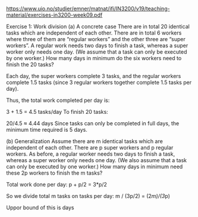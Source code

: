 https://www.uio.no/studier/emner/matnat/ifi/IN3200/v19/teaching-material/exercises-in3200-week09.pdf


Exercise 1: Work division
(a) A concrete case
There are in total 20 identical tasks which are independent of each other.
There are in total 6 workers where three of them are “regular workers” and
the other three are “super workers”. A regular work needs two days to finish
a task, whereas a super worker only needs one day. (We assume that a task
can only be executed by one worker.)
How many days in minimum do the six workers need to finish the 20
tasks?

Each day, the super workers complete 3 tasks, and the regular workers complete 1.5 tasks (since 3 regular workers together complete 1.5 tasks per day).

Thus, the total work completed per day is:

3 + 1.5 = 4.5 tasks/day
To finish 20 tasks:

20/4.5 ≈ 4.44 days
Since tasks can only be completed in full days, the minimum time required is 5 days.


(b) Generalization
Assume there are m identical tasks which are independent of each other.
There are p super workers and p regular workers. As before, a regular worker
needs two days to finish a task, whereas a super worker only needs one day.
(We also assume that a task can only be executed by one worker.)
How many days in minimum need these 2p workers to finish the m tasks?

Total work done per day:
p + p/2 = 3*p/2 

So we divide total m tasks on tasks per day:
m / (3p/2) = (2*m)/(3*p)

Uppor bound of this is days
​


